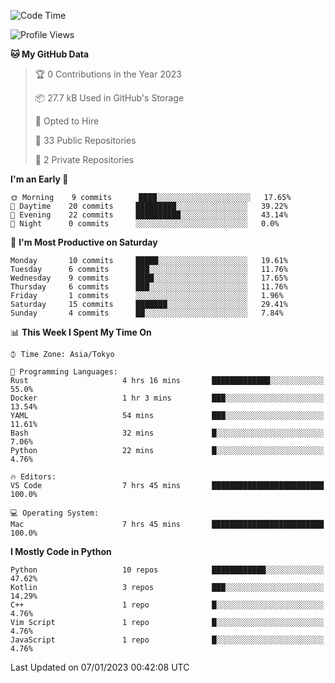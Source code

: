 <!--START_SECTION:waka-->
![Code Time](http://img.shields.io/badge/Code%20Time-531%20hrs%2054%20mins-blue)

![Profile Views](http://img.shields.io/badge/Profile%20Views-0-blue)

**🐱 My GitHub Data** 

> 🏆 0 Contributions in the Year 2023
 > 
> 📦 27.7 kB Used in GitHub's Storage 
 > 
> 💼 Opted to Hire
 > 
> 📜 33 Public Repositories 
 > 
> 🔑 2 Private Repositories  
 > 
**I'm an Early 🐤** 

```text
🌞 Morning    9 commits      ████░░░░░░░░░░░░░░░░░░░░░   17.65% 
🌆 Daytime    20 commits     █████████░░░░░░░░░░░░░░░░   39.22% 
🌃 Evening    22 commits     ██████████░░░░░░░░░░░░░░░   43.14% 
🌙 Night      0 commits      ░░░░░░░░░░░░░░░░░░░░░░░░░   0.0%

```
📅 **I'm Most Productive on Saturday** 

```text
Monday       10 commits     █████░░░░░░░░░░░░░░░░░░░░   19.61% 
Tuesday      6 commits      ███░░░░░░░░░░░░░░░░░░░░░░   11.76% 
Wednesday    9 commits      ████░░░░░░░░░░░░░░░░░░░░░   17.65% 
Thursday     6 commits      ███░░░░░░░░░░░░░░░░░░░░░░   11.76% 
Friday       1 commits      ░░░░░░░░░░░░░░░░░░░░░░░░░   1.96% 
Saturday     15 commits     ███████░░░░░░░░░░░░░░░░░░   29.41% 
Sunday       4 commits      ██░░░░░░░░░░░░░░░░░░░░░░░   7.84%

```


📊 **This Week I Spent My Time On** 

```text
⌚︎ Time Zone: Asia/Tokyo

💬 Programming Languages: 
Rust                     4 hrs 16 mins       █████████████░░░░░░░░░░░░   55.0% 
Docker                   1 hr 3 mins         ███░░░░░░░░░░░░░░░░░░░░░░   13.54% 
YAML                     54 mins             ███░░░░░░░░░░░░░░░░░░░░░░   11.61% 
Bash                     32 mins             █░░░░░░░░░░░░░░░░░░░░░░░░   7.06% 
Python                   22 mins             █░░░░░░░░░░░░░░░░░░░░░░░░   4.76%

🔥 Editors: 
VS Code                  7 hrs 45 mins       █████████████████████████   100.0%

💻 Operating System: 
Mac                      7 hrs 45 mins       █████████████████████████   100.0%

```

**I Mostly Code in Python** 

```text
Python                   10 repos            ████████████░░░░░░░░░░░░░   47.62% 
Kotlin                   3 repos             ███░░░░░░░░░░░░░░░░░░░░░░   14.29% 
C++                      1 repo              █░░░░░░░░░░░░░░░░░░░░░░░░   4.76% 
Vim Script               1 repo              █░░░░░░░░░░░░░░░░░░░░░░░░   4.76% 
JavaScript               1 repo              █░░░░░░░░░░░░░░░░░░░░░░░░   4.76%

```



 Last Updated on 07/01/2023 00:42:08 UTC
<!--END_SECTION:waka-->
